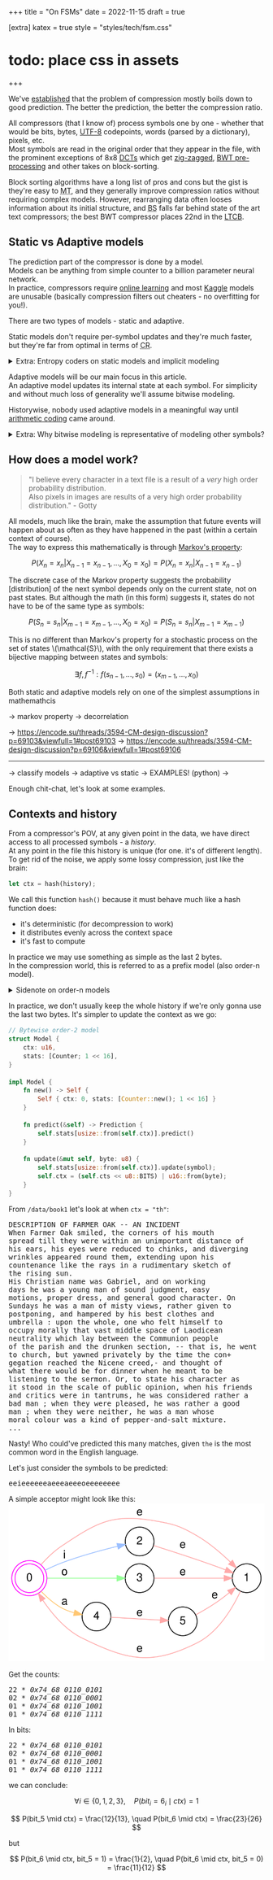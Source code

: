 +++
title = "On FSMs"
date = 2022-11-15
draft = true

[extra]
katex = true
style = "styles/tech/fsm.css"
# todo: place css in assets
+++

We've [established](@/tech/compression/introduction.md) that the problem of compression mostly
boils down to good prediction. The better the prediction, the better the compression ratio.

All compressors (that I know of) process symbols one by one - whether that would be
bits, bytes, [UTF-8](https://en.wikipedia.org/wiki/UTF-8) codepoints, words (parsed by a dictionary), pixels, etc.  
Most symbols are read in the original order that they appear in the file, with the prominent exceptions of
8x8 [DCTs](https://en.wikipedia.org/wiki/Discrete_cosine_transform) which get
[zig-zagged](https://en.wikipedia.org/wiki/JPEG#Entropy_coding),
[BWT pre-processing](https://en.wikipedia.org/wiki/Burrows%E2%80%93Wheeler_transform) and
other takes on block-sorting.

Block sorting algorithms have a long list of pros and cons but the gist is they're easy to
<abbr title="Multithreading">MT</abbr>, and they generally improve compression ratios without requiring
complex models. However, rearranging data often looses information about its initial structure, and
<abbr title="Block Sorting">BS</abbr> falls far behind state of the art text compressors;
the best BWT compressor places 22nd in the [LTCB](http://www.mattmahoney.net/dc/text.html).

## Static vs Adaptive models

The prediction part of the compressor is done by a model.  
Models can be anything from simple counter to a billion parameter neural network.  
In practice, compressors require [online learning](https://en.wikipedia.org/wiki/Online_machine_learning)
and most [Kaggle](https://www.kaggle.com/code?searchQuery=online+learning) models are unusable
(basically compression filters out cheaters - no overfitting for you!).

There are two types of models - static and adaptive.

Static models don't require per-symbol updates and they're much faster, but they're far from optimal in terms of
<abbr title="Compression ratio">CR</abbr>.  

<details>
<summary>Extra: Entropy coders on static models and implicit modeling</summary>

Certain entropy coders actually require static models - [Huffman](https://en.wikipedia.org/wiki/Huffman_coding),
[tANS](https://en.wikipedia.org/wiki/Asymmetric_numeral_systems#Tabled_variant_(tANS)).  
Some forms of entropy coding implicitly assume the symbol distribution - [Rice coding](https://en.wikipedia.org/wiki/Golomb_coding#Rice_coding),
[Elias gamma coding](https://en.wikipedia.org/wiki/Elias_gamma_coding), etc.  
In fact, it was quite the revolution when Huffman found an algorithm to generate the optimal codes for any given distribution.

Having a static model allows you to use pre-computed tables to eliminate costly division operations for example.
Such is done in FSE's rANS implementation. Yet another speed optimization.

Morse code is also an entropy coding technique that assumes the symbol distribution of english text.
However, do keep in mind that morse code is non-binary; the different spacings count as well.  
If you ever forget morse code and have time on your hands, you can resconstruct it with a big english book and some Huffman.

For the curious souls, you can check cbloom's (small) article/rant on
[adaptive vs static models](http://cbloomrants.blogspot.com/2012/10/10-02-12-small-note-on-adaptive-vs.html).
</details>

Adaptive models will be our main focus in this article.  
An adaptive model updates its internal state at each symbol.
For simplicity and without much loss of generality we'll assume bitwise modeling.

Historywise, nobody used adaptive models in a meaningful way until [arithmetic coding](https://en.wikipedia.org/wiki/Arithmetic_coding)
came around.

<details>
<summary>Extra: Why bitwise modeling is representative of modeling other symbols?</summary>

Bitwise modeling has many advantages:
- it's easier to store statistics (we'll get to that)
- it's symbol-universal (you can model pixels, UTF-8, etc)

The main disadvantage is bitwise *coding* is slower.  
You also lose track of some important symbol information - like which bit you're modeling.
This is fine, because you can mostly mitigate this within the model itself (keeping track of which bit we're predicting, masking the context, etc.).

But you actually wind up doing much more work trying to *"undo"* the side effects of bitwise modeling, than implementing an n-ary model.  
And things get weird when the naive implementation actually perfroms better.  
This is due to some unexpected group probability updates that end up improving compression.

It is quite a fascinating topic and I might end up coming back to it for alphabet reordering but
the focus of this article is placed elsewhere; and I claim it to be symbol agnostic.

You can learn more about the weirdness of bitwise modeling from
[cbloom's blog](http://cbloomrants.blogspot.com/2018/05/visualizing-binary-probability-updates.html).
</details>

## How does a model work?

> "I believe every character in a text file is a result of a *very* high order probability distribution.  
> Also pixels in images are results of a very high order probability distribution." - Gotty

All models, much like the brain, make the assumption that future events will happen
about as often as they have happened in the past (within a certain context of course).  
The way to express this mathematically is through [Markov's property](https://en.wikipedia.org/wiki/Markov_property):

$$
P(X_n = x_n | X_{n-1} = x_{n-1}, ..., X_0 = x_0) = P(X_n = x_n | X_{n-1} = x_{n-1})
$$

The discrete case of the Markov property suggests the probability [distribution] of the next symbol
depends only on the current state, not on past states. But although the math (in this form) suggests it,
states do not have to be of the same type as symbols:

$$
P(S_n = s_n | X_{m-1} = x_{m-1}, ..., X_0 = x_0) = P(S_n = s_n | X_{m-1} = x_{m-1})
$$

This is no different than Markov's property for a stochastic process on the set of states \\(\mathcal{S}\\), with
the only requirement that there exists a bijective mapping between states and symbols:

$$
\exists f, f^{-1}: f(s_{n-1}, ..., s_0) = (x_{m-1}, ..., x_0)
$$



Both static and adaptive models rely on one of the simplest assumptions in mathemathcis

-> markov property
-> decorrelation

-> https://encode.su/threads/3594-CM-design-discussion?p=69103&viewfull=1#post69103
-> https://encode.su/threads/3594-CM-design-discussion?p=69106&viewfull=1#post69106

---

-> classify models
-> adaptive vs static
-> EXAMPLES! (python)
-> 


Enough chit-chat, let's look at some examples.  

## Contexts and history

From a compressor's POV, at any given point in the data, we have direct access to all
processed symbols - a *history*.  
At any point in the file this history is unique (for one. it's of different length).  
To get rid of the noise, we apply some lossy compression, just like the brain:
```rust
let ctx = hash(history);
```

We call this function `hash()` because it must behave much like a hash function does:
- it's deterministic (for decompression to work)
- it distributes evenly across the context space
- it's fast to compute

In practice we may use something as simple as the last 2 bytes.  
In the compression world, this is referred to as a prefix model (also order-n model).

<details>
<summary>Sidenote on order-n models</summary>

Compressors started out as byte-wise processors and order-n meant
having knowledge of the last n bytes:

```rust
fn order0(_: &[u8]) -> usize {
    0 // or any static integer
}

fn order1(history: &[u8]) -> usize {
    history.last().into()
}
```

Nowadays, strong CR (compression ratio) compressors are bitwise predictors due to ease of
storing and manipulating bit distributions, and simplified entropy coding.

When people wrote bitwise models with 8-bit context, it became ambiguous what to call them.
Do we follow the convention of n representing number of symbols knowledge, or do we exclusively use
bytes?  
Since 8-bit context for bitwise models most closely resemble order-0 bytewise models,
the convention is to call them order-0.

But what do we call a 12-bit context in a bitwise model?  
I'd encourage being more verbose in such situations and specifying bitwise vs bytewise coding (vs even nibblewise coding)
and exact number of bits in context.
</details>

In practice, we don't usually keep the whole history if we're only gonna use the last two bytes.
It's simpler to update the context as we go:

```rust
// Bytewise order-2 model
struct Model {
    ctx: u16,
    stats: [Counter; 1 << 16],
}

impl Model {
    fn new() -> Self {
        Self { ctx: 0, stats: [Counter::new(); 1 << 16] }
    }

    fn predict(&self) -> Prediction {
        self.stats[usize::from(self.ctx)].predict()
    }

    fn update(&mut self, byte: u8) {
        self.stats[usize::from(self.ctx)].update(symbol);
        self.ctx = (self.cts << u8::BITS) | u16::from(byte);
    }
}
```

From `/data/book1` let's look at when `ctx = "th"`:

<pre>
DESCRIPTION OF FARMER OAK -- AN INCIDENT
When Farmer Oak smiled, <span class="ctx">th</span><span class="lookahead">e</span> corners of his mouth
spread till <span class="ctx">th</span><span class="lookahead">e</span>y were wi<span class="ctx">th</span><span class="lookahead">i</span>n an unimportant distance of
his ears, his eyes were reduced to chinks, and diverging
wrinkles appeared round <span class="ctx">th</span><span class="lookahead">e</span>m, extending upon his
countenance like <span class="ctx">th</span><span class="lookahead">e</span> rays in a rudimentary sketch of
<span class="ctx">th</span><span class="lookahead">e</span> rising sun.
His Christian name was Gabriel, and on working
days he was a young man of sound judgment, easy
motions, proper dress, and general good character. On
Sundays he was a man of misty views, ra<span class="ctx">th</span><span class="lookahead">e</span>r given to
postponing, and hampered by his best clo<span class="ctx">th</span><span class="lookahead">e</span>s and
umbrella : upon <span class="ctx">th</span><span class="lookahead">e</span> whole, one who felt himself to
occupy morally <span class="ctx">th</span><span class="lookahead">a</span>t vast middle space of Laodicean
neutrality which lay between <span class="ctx">th</span><span class="lookahead">e</span> Communion people
of <span class="ctx">th</span><span class="lookahead">e</span> parish and <span class="ctx">th</span><span class="lookahead">e</span> drunken section, -- <span class="ctx">th</span><span class="lookahead">a</span>t is, he went
to church, but yawned privately by <span class="ctx">th</span><span class="lookahead">e</span> time <span class="ctx">th</span><span class="lookahead">e</span> con+
gegation reached <span class="ctx">th</span><span class="lookahead">e</span> Nicene creed,- and <span class="ctx">th</span><span class="lookahead">o</span>ught of
what <span class="ctx">th</span><span class="lookahead">e</span>re would be for dinner when he meant to be
listening to <span class="ctx">th</span><span class="lookahead">e</span> sermon. Or, to state his character as
it stood in <span class="ctx">th</span><span class="lookahead">e</span> scale of public opinion, when his friends
and critics were in tantrums, he was considered ra<span class="ctx">th</span><span class="lookahead">e</span>r a
bad man ; when <span class="ctx">th</span><span class="lookahead">e</span>y were pleased, he was ra<span class="ctx">th</span><span class="lookahead">e</span>r a good
man ; when <span class="ctx">th</span><span class="lookahead">e</span>y were nei<span class="ctx">th</span><span class="lookahead">e</span>r, he was a man whose
moral colour was a kind of pepper-and-salt mixture.
...
</pre>

Nasty! Who could've predicted this many matches, given `the` is the most common word in the English language.

Let's just consider the symbols to be predicted:

<pre>
<span class="lookahead e">e</span><span class="lookahead e">e</span><span class="lookahead i">i</span><span class="lookahead e">e</span><span class="lookahead e">e</span><span class="lookahead e">e</span><span class="lookahead e">e</span><span class="lookahead e">e</span><span class="lookahead e">e</span><span class="lookahead a">a</span><span class="lookahead e">e</span><span class="lookahead e">e</span><span class="lookahead e">e</span><span class="lookahead a">a</span><span class="lookahead e">e</span><span class="lookahead e">e</span><span class="lookahead e">e</span><span class="lookahead o">o</span><span class="lookahead e">e</span><span class="lookahead e">e</span><span class="lookahead e">e</span><span class="lookahead e">e</span><span class="lookahead e">e</span><span class="lookahead e">e</span><span class="lookahead e">e</span><span class="lookahead e">e</span>
</pre>

A simple acceptor might look like this:
<img src="graph1.svg">


Get the counts:

<pre>
22 * <em>0x74_68<span class="s"> </span><span>0110_0101</span></em>
02 * <em>0x74_68<span class="s"> </span><span>0110_0001</span></em>
01 * <em>0x74_68<span class="s"> </span><span>0110_1001</span></em>
01 * <em>0x74_68<span class="s"> </span><span>0110_1111</span></em>
</pre>

In bits:

<pre>
22 * <em>0x74_68<span class="s"> </span><span>0110_0101</span></em>
02 * <em>0x74_68<span class="s"> </span><span>0110_0001</span></em>
01 * <em>0x74_68<span class="s"> </span><span>0110_1001</span></em>
01 * <em>0x74_68<span class="s"> </span><span>0110_1111</span></em>
</pre>

we can conclude:

$$
\forall i \in \{0, 1, 2, 3\}, \quad
P(bit_i = 6_i \mid ctx) = 1
$$

$$
P(bit_5 \mid ctx) = \frac{12}{13}, \quad
P(bit_6 \mid ctx) = \frac{23}{26}
$$

but

$$
P(bit_6 \mid ctx, bit_5 = 1) = \frac{1}{2}, \quad
P(bit_6 \mid ctx, bit_5 = 0) = \frac{11}{12}
$$
